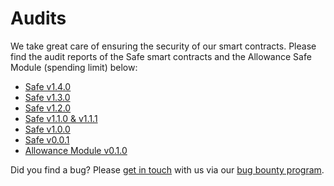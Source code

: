 # Audits

We take great care of ensuring the security of our smart contracts. Please find the audit reports of the Safe smart contracts and the Allowance Safe Module (spending limit) below:

* [Safe v1.4.0](https://github.com/safe-global/safe-contracts/blob/v1.4.0/docs/audit_1_4_0.md)
* [Safe v1.3.0](https://github.com/safe-global/safe-contracts/blob/v1.3.0/docs/audit_1_3_0.md)
* [Safe v1.2.0](https://github.com/safe-global/safe-contracts/blob/v1.2.0/docs/audit_1_2_0.md)
* [Safe v1.1.0 & v1.1.1](https://github.com/safe-global/safe-contracts/blob/v1.1.1/docs/audit_1_1_1.md)
* [Safe v1.0.0](https://github.com/safe-global/safe-contracts/blob/v1.1.1/docs/Gnosis_Safe_Formal_Verification_Report_1_0_0.pdf)
* [Safe v0.0.1](https://github.com/safe-global/safe-contracts/blob/v1.1.1/docs/alexey_audit.md)
* [Allowance Module v0.1.0](https://github.com/safe-global/safe-modules/blob/47e2b486b0b31d97bab7648a3f76de9038c6e67b/allowances/AllowanceModuleAuditOct2020.md)

Did you find a bug? Please [get in touch](mailto:bounty@safe.global) with us via our [bug bounty program](./bug-bounty-program.md).
